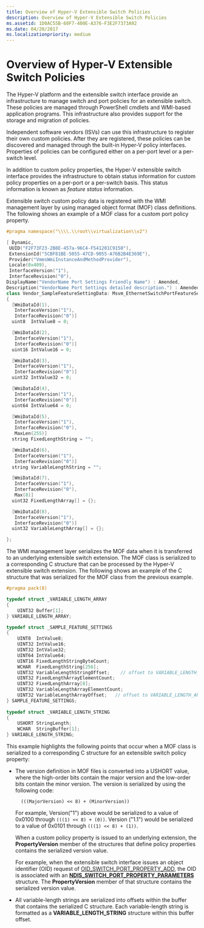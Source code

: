 ```yaml
---
title: Overview of Hyper-V Extensible Switch Policies
description: Overview of Hyper-V Extensible Switch Policies
ms.assetid: 1D0AC55B-60F7-400E-A376-F3E2F7373A92
ms.date: 04/20/2017
ms.localizationpriority: medium
---
```


# Overview of Hyper-V Extensible Switch Policies


The Hyper-V platform and the extensible switch interface provide an infrastructure to manage switch and port policies for an extensible switch. These policies are managed through PowerShell cmdlets and WMI-based application programs. This infrastructure also provides support for the storage and migration of policies.

Independent software vendors (ISVs) can use this infrastructure to register their own custom policies. After they are registered, these policies can be discovered and managed through the built-in Hyper-V policy interfaces. Properties of policies can be configured either on a per-port level or a per-switch level.

In addition to custom policy properties, the Hyper-V extensible switch interface provides the infrastructure to obtain status information for custom policy properties on a per-port or a per-switch basis. This status information is known as *feature status* information.

Extensible switch custom policy data is registered with the WMI management layer by using managed object format (MOF) class definitions. The following shows an example of a MOF class for a custom port policy property.

```C++
#pragma namespace("\\\\.\\root\\virtualization\\v2")

[ Dynamic, 
 UUID("F2F73F23-2B8E-457a-96C4-F541201C9150"),
 ExtensionId("5CBF81BE-5055-47CD-9055-A76B2B4E369E"), 
 Provider("VmmsWmiInstanceAndMethodProvider"), 
 Locale(0x409),
 InterfaceVersion("1"),
 InterfaceRevision("0"),
DisplayName("VendorName Port Settings Friendly Name") : Amended,
Description("VendorName Port Settings detailed description.") : Amended]
class Vendor_SampleFeatureSettingData: Msvm_EthernetSwitchPortFeatureSettingDataMsvm
{
  [WmiDataId(1),
   InterfaceVersion("1"),
   InterfaceRevision("0")]
  uint8  IntValue8 = 0;

  [WmiDataId(2),
   InterfaceVersion("1"),
   InterfaceRevision("0")]
  uint16 IntValue16 = 0;

  [WmiDataId(3),
   InterfaceVersion("1"),
   InterfaceRevision("0")]
  uint32 IntValue32 = 0;

  [WmiDataId(4),
   InterfaceVersion("1"),
   InterfaceRevision("0")]
  uint64 IntValue64 = 0;

  [WmiDataId(5),
   InterfaceVersion("1"),
   InterfaceRevision("0"), 
   MaxLen(255)]
  string FixedLengthString = "";

  [WmiDataId(6),
   InterfaceVersion("1"),
   InterfaceRevision("0")]
  string VariableLengthString = "";

  [WmiDataId(7),
   InterfaceVersion("1"),
   InterfaceRevision("0"),
   Max(8)]
  uint32 FixedLengthArray[] = {};

  [WmiDataId(8),
   InterfaceVersion("1"),
   InterfaceRevision("0")]
  uint32 VariableLengthArray[] = {};

};
```

The WMI management layer serializes the MOF data when it is transferred to an underlying extensible switch extension. The MOF class is serialized to a corresponding C structure that can be processed by the Hyper-V extensible switch extension. The following shows an example of the C structure that was serialized for the MOF class from the previous example.

```C++
#pragma pack(8)

typedef struct _VARIABLE_LENGTH_ARRAY
{
    UINT32 Buffer[1];
} VARIABLE_LENGTH_ARRAY;

typedef struct _SAMPLE_FEATURE_SETTINGS
{
    UINT8  IntValue8;
    UINT32 IntValue16;
    UINT32 IntValue32;
    UINT64 IntValue64;
    UINT16 FixedLengthStringByteCount;
    WCHAR  FixedLengthString[256]; 
    UINT32 VariableLengthStringOffset;    // offset to VARIABLE_LENGTH_STRING structure
    UINT32 FixedLengthArrayElementCount;
    UINT32 FixedLengthArray[8];
    UINT32 VariableLengthArrayElementCount;
    UINT32 VariableLengthArrayOffset;   // offset to VARIABLE_LENGTH_ARRAY
} SAMPLE_FEATURE_SETTINGS;
 
typedef struct _VARIABLE_LENGTH_STRING
{
    USHORT StringLength;
    WCHAR  StringBuffer[1];
} VARIABLE_LENGTH_STRING;
```

This example highlights the following points that occur when a MOF class is serialized to a corresponding C structure for an extensible switch policy property:

-   The version definition in MOF files is converted into a USHORT value, where the high-order bits contain the major version and the low-order bits contain the minor version. The version is serialized by using the following code:

    `  (((MajorVersion) << 8) + (MinorVersion))`

    For example, Version("1") above would be serialized to a value of 0x0100 through `(((1) << 8) + (0))`. Version ("1.1") would be serialized to a value of 0x0101 through `(((1) << 8) + (1))`.

    When a custom policy property is issued to an underlying extension, the **PropertyVersion** member of the structures that define policy properties contains the serialized version value.

    For example, when the extensible switch interface issues an object identifier (OID) request of [OID\_SWITCH\_PORT\_PROPERTY\_ADD](https://docs.microsoft.com/windows-hardware/drivers/network/oid-switch-port-property-add), the OID is associated with an [**NDIS\_SWITCH\_PORT\_PROPERTY\_PARAMETERS**](https://docs.microsoft.com/windows-hardware/drivers/ddi/content/ntddndis/ns-ntddndis-_ndis_switch_port_property_parameters) structure. The **PropertyVersion** member of that structure contains the serialized version value.

-   All variable-length strings are serialized into offsets within the buffer that contains the serialized C structure. Each variable-length string is formatted as a **VARIABLE\_LENGTH\_STRING** structure within this buffer offset.

 

 





